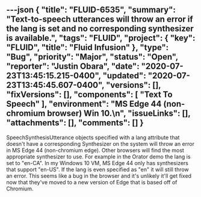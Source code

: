 ---json
{
  "title": "FLUID-6535",
  "summary": "Text-to-speech utterances will throw an error if the lang is set and no corresponding synthesizer is available.",
  "tags": "FLUID",
  "project": {
    "key": "FLUID",
    "title": "Fluid Infusion"
  },
  "type": "Bug",
  "priority": "Major",
  "status": "Open",
  "reporter": "Justin Obara",
  "date": "2020-07-23T13:45:15.215-0400",
  "updated": "2020-07-23T13:45:45.607-0400",
  "versions": [],
  "fixVersions": [],
  "components": [
    "Text To Speech"
  ],
  "environment": "MS Edge 44 (non-chromium browser) Win 10.\n",
  "issueLinks": [],
  "attachments": [],
  "comments": []
}
---
SpeechSynthesisUtterance objects specified with a lang attribute that doesn't have a corresponding Synthesizer on the system will throw an error in MS Edge 44 (non-chromium edge). Other browsers will find the most appropriate synthesizer to use. For example in the Orator demo the lang is set to "en-CA". In my Windows 10 VM, MS Edge 44 only has synthesizers that support "en-US". If the lang is even specified as "en" it will still throw an error. This seems like a bug in the browser and it's unlikely it'll get fixed now that they've moved to a new version of Edge that is based off of Chromium.

        